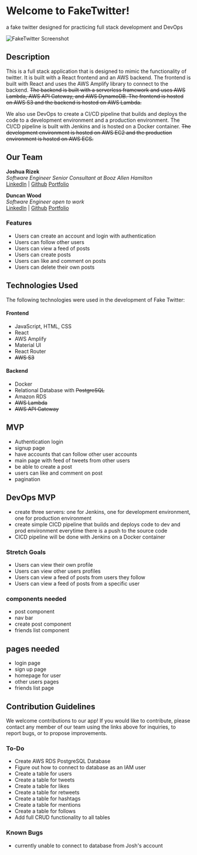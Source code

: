 # Welcome to FakeTwitter!

a fake twitter designed for practicing full stack development and DevOps

![FakeTwitter Screenshot](./fake-twitter/src/assets/app-demo.gif)

## Description

This is a full stack application that is designed to mimic the functionality of twitter. It is built with a React frontend and an AWS backend. The frontend is built with React and uses the AWS Amplify library to connect to the backend. ~~The backend is built with a serverless framework and uses AWS Lambda, AWS API Gateway, and AWS DynamoDB. The frontend is hosted on AWS S3 and the backend is hosted on AWS Lambda.~~

We also use DevOps to create a CI/CD pipeline that builds and deploys the code to a development environment and a production environment. The CI/CD pipeline is built with Jenkins and is hosted on a Docker container. ~~The development environment is hosted on AWS EC2 and the production environment is hosted on AWS ECS.~~

## Our Team

**Joshua Rizek**<br/>
_Software Engineer Senior Consultant at Booz Allen Hamilton_<br/>
[LinkedIn](https://www.linkedin.com/in/joshua-rizek-1a6a28199/) |
[Github](https://github.com/rizekj12)
[Portfolio](https://joshuarizek.netlify.app/)
<br/>

**Duncan Wood**<br/>
_Software Engineer open to work_<br/>
[LinkedIn](https://www.linkedin.com/in/duncanwoodpro/) |
[Github](https://github.com/Duncan-Wood)
[Portfolio](https://duncanwoodpro.netlify.app/)

### Features

- Users can create an account and login with authentication
- Users can follow other users
- Users can view a feed of posts
- Users can create posts
- Users can like and comment on posts
- Users can delete their own posts

## Technologies Used

The following technologies were used in the development of Fake Twitter:

#### Frontend

- JavaScript, HTML, CSS
- React
- AWS Amplify
- Material UI
- React Router
- ~~AWS S3~~

#### Backend

- Docker
- Relational Database with ~~PostgreSQL~~
- Amazon RDS
- ~~AWS Lambda~~
- ~~AWS API Gateway~~

## MVP

- Authentication login
- signup page
- have accounts that can follow other user accounts
- main page with feed of tweets from other users
- be able to create a post
- users can like and comment on post
- pagination

## DevOps MVP

- create three servers: one for Jenkins, one for development environment, one for production environment
- create simple CICD pipeline that builds and deploys code to dev and prod environment everytime there is a push to the source code
- CICD pipeline will be done with Jenkins on a Docker container

### Stretch Goals

- Users can view their own profile
- Users can view other users profiles
- Users can view a feed of posts from users they follow
- Users can view a feed of posts from a specific user

### components needed

- post component
- nav bar
- create post component
- friends list component

## pages needed

- login page
- sign up page
- homepage for user
- other users pages
- friends list page

## Contribution Guidelines

We welcome contributions to our app! If you would like to contribute, please contact any member of our team using the links above for inquiries, to report bugs, or to propose improvements.

### To-Do

- Create AWS RDS PostgreSQL Database
- Figure out how to connect to database as an IAM user
- Create a table for users
- Create a table for tweets
- Create a table for likes
- Create a table for retweets
- Create a table for hashtags
- Create a table for mentions
- Create a table for follows
- Add full CRUD functionality to all tables

### Known Bugs

- currently unable to connect to database from Josh's account
